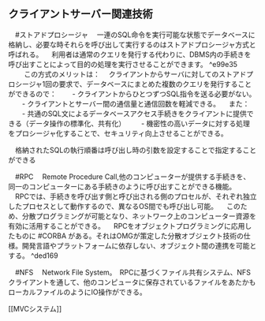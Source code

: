 ## クライアントサーバー関連技術
　#ストアドプロシージャ
　一連のSQL命令を実行可能な状態でデータベースに格納し、必要な時それらを呼び出して実行するのはストアドプロシージャ方式と呼ばれる。
　利用者は通常のクエリを発行する代わりに、DBMS内の手続きを呼び出すことによって目的の処理を実行させることができます。 ^e99e35
　
　この方式のメリットは：
　クライアントからサーバに対してのストアドプロシージャ1回の要求で、データベースにまとめた複数のクエリを発行することができるので：
　　- クライアントからひとつずつSQL指令を送る必要がない。
　　- クライアントとサーバー間の通信量と通信回数を軽減できる。
　また：
　　- 共通のSQL文によるデータベースアクセス手続きをクライアントに提供できる（データ操作の標準化、共有化）
　　- 機密性の高いデータに対する処理をプロシージャ化することで、セキュリティ向上させることができる。

　格納されたSQLの執行順番は呼び出し時の引数を設定することで指定することができる

　#RPC
　Remote Procedure Call,他のコンピューターが提供する手続きを、同一のコンピューターにある手続きのように呼び出すことができる機能。
　RPCでは、手続きを呼び出す側と呼び出される側のプロセルが、それぞれ独立したプロセスとして動作するので、異なるOS間でも呼び出し可能。
　このため、分散プログラミングが可能となり、ネットワーク上のコンピューター資源を有効に活用することができる。
　RPCをオブジェクトプログラミングに応用したものに #CORBA がある。それはOMGが策定した分散オブジェクト技術の仕様。開発言語やプラットフォームに依存しない、オブジェクト間の連携を可能とする。 ^ded169

　#NFS 
　Network File System。　RPCに基づくファイル共有システム、NFSクライアントを通して、他のコンピュータに保存されているファイルをあたかもローカルファイルのようにIO操作ができる。

[[MVCシステム]]

　

